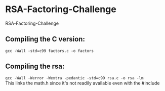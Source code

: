 # RSA-Factoring-Challenge
RSA-Factoring-Challenge

## Compiling the C version:
```gcc -Wall -std=c99 factors.c -o factors```

## Compiling the rsa:
```gcc -Wall -Werror -Wextra -pedantic -std=c99 rsa.c -o rsa -lm```
<br>
This links the math.h since it's not readily available even with the #include
